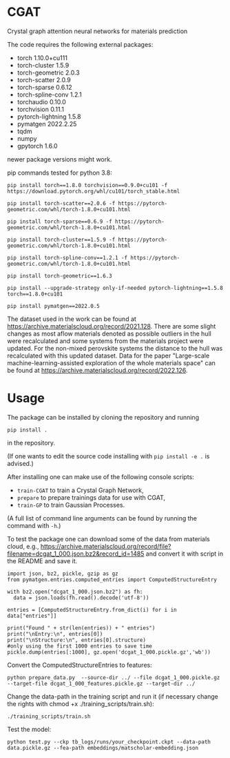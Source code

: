 # CGAT
Crystal graph attention neural networks for materials prediction

The code requires the following external packages:
* torch                     1.10.0+cu111              
* torch-cluster             1.5.9                    
* torch-geometric           2.0.3                    
* torch-scatter             2.0.9                    
* torch-sparse              0.6.12                    
* torch-spline-conv         1.2.1                    
* torchaudio                0.10.0                    
* torchvision               0.11.1              
* pytorch-lightning         1.5.8
* pymatgen                  2022.2.25
* tqdm
* numpy
* gpytorch 1.6.0

newer package versions might work.

pip commands tested for python 3.8:

`pip install torch==1.8.0 torchvision==0.9.0+cu101 -f https://download.pytorch.org/whl/cu101/torch_stable.html`

`pip install torch-scatter==2.0.6 -f https://pytorch-geometric.com/whl/torch-1.8.0+cu101.html`

`pip install torch-sparse==0.6.9 -f https://pytorch-geometric.com/whl/torch-1.8.0+cu101.html`

`pip install torch-cluster==1.5.9 -f https://pytorch-geometric.com/whl/torch-1.8.0+cu101.html`

`pip install torch-spline-conv==1.2.1 -f https://pytorch-geometric.com/whl/torch-1.8.0+cu101.html`

`pip install torch-geometric==1.6.3`

`pip install --upgrade-strategy only-if-needed pytorch-lightning==1.5.8 torch==1.8.0+cu101`

`pip install pymatgen==2022.0.5`


The dataset used in the work can be found at https://archive.materialscloud.org/record/2021.128. There are some slight changes as most aflow materials denoted as possible outliers in the hull were recalculated and some systems from the materials project were updated. For the non-mixed perovskite systems the distance to the hull was recalculated with this updated dataset. Data for the paper "Large-scale machine-learning-assisted exploration of the whole materials space" can be found at https://archive.materialscloud.org/record/2022.126.

# Usage
The package can be installed by cloning the repository and running
```shell
pip install .
```
in the repository.

(If one wants to edit the source code installing with `pip install -e .` is advised.)

After installing one can make use of the following console scripts:
* `train-CGAT` to train a Crystal Graph Network,
* `prepare` to prepare trainings data for use with CGAT,
* `train-GP` to train Gaussian Processes.

(A full list of command line arguments can be found by running the command with `-h`.)

To test the package one can download some of the data from materials cloud, e.g., https://archive.materialscloud.org/record/file?filename=dcgat_1_000.json.bz2&record_id=1485 and convert it with script in the README and save it.

```
import json, bz2, pickle, gzip as gz
from pymatgen.entries.computed_entries import ComputedStructureEntry

with bz2.open("dcgat_1_000.json.bz2") as fh:
  data = json.loads(fh.read().decode('utf-8'))

entries = [ComputedStructureEntry.from_dict(i) for i in data["entries"]]

print("Found " + str(len(entries)) + " entries")
print("\nEntry:\n", entries[0])
print("\nStructure:\n", entries[0].structure)
#only using the first 1000 entries to save time
pickle.dump(entries[:1000], gz.open('dcgat_1_000.pickle.gz','wb'))
```

Convert the ComputedStructureEntries to features:

`python prepare_data.py  --source-dir ../ --file dcgat_1_000.pickle.gz --target-file dcgat_1_000_features.pickle.gz --target-dir ../`

Change the data-path in the training script and run it (if necessary change the rights with chmod +x ./training_scripts/train.sh):

`./training_scripts/train.sh`

Test the model:

`python test.py --ckp tb_logs/runs/your_checkpoint.ckpt --data-path data.pickle.gz --fea-path embeddings/matscholar-embedding.json`
